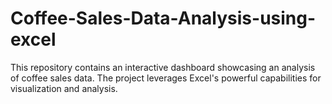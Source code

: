 # Coffee-Sales-Data-Analysis-using-excel
This repository contains an interactive dashboard showcasing an analysis of coffee sales data. The project leverages Excel's powerful capabilities for visualization and analysis.
